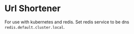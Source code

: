 # Url Shortener
For use with kubernetes and redis.  Set redis service to be dns `redis.default.cluster.local`.
